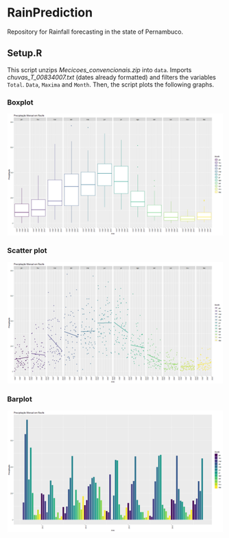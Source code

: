 # RainPrediction
Repository for Rainfall forecasting in the state of Pernambuco.

## Setup.R

This script unzips *Mecicoes_convencionais.zip* into ```data```. Imports *chuvas_T_00834007.txt* (dates already formatted) and filters the variables ```Total```. ```Data```, ```Maxima``` and ```Month```. Then, the script plots the following graphs.

### Boxplot

![alt text](https://github.com/FilipeLima/RainPrediction/raw/master/boxplot.png "Boxplot")

### Scatter plot

![alt text](https://github.com/FilipeLima/RainPrediction/raw/master/pointplot.png "Scatter plot")

### Barplot
![alt text](https://github.com/FilipeLima/RainPrediction/raw/master/barplot.png "Barplot")